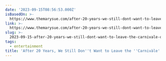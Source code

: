 ```yaml
---
date: '2023-09-15T08:56:53.000Z'
isBasedOn: >-
  https://www.themarysue.com/after-20-years-we-still-dont-want-to-leave-the-carnivale/
link: >-
  https://www.themarysue.com/after-20-years-we-still-dont-want-to-leave-the-carnivale/
slug: >-
  2023-09-15-after-20-years-we-still-dont-want-to-leave-the-carnivale-or-the-mary-sue
tags:
  - entertainment
title: 'After 20 Years, We Still Don''t Want to Leave the ''Carnivàle'' | The Mary Sue'
---
```


